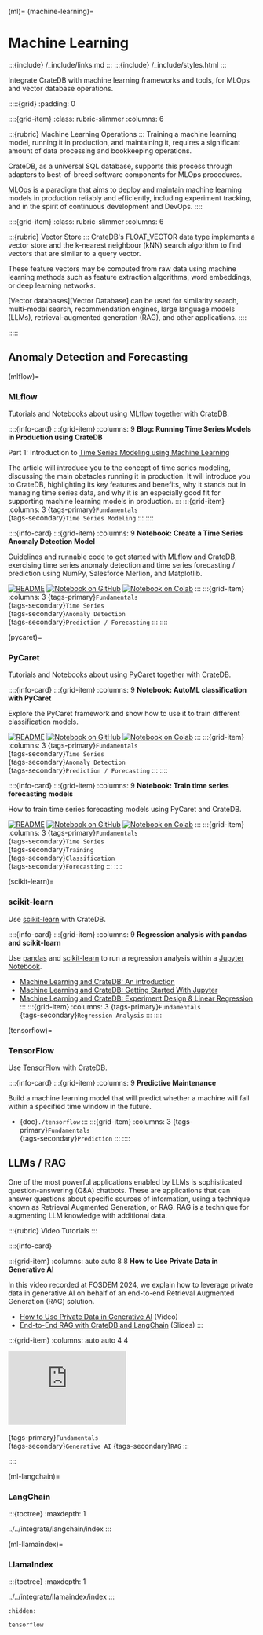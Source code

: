 (ml)=
(machine-learning)=

# Machine Learning

:::{include} /_include/links.md
:::
:::{include} /_include/styles.html
:::

Integrate CrateDB with machine learning frameworks and
tools, for MLOps and vector database operations.

:::::{grid}
:padding: 0

::::{grid-item}
:class: rubric-slimmer
:columns: 6

:::{rubric} Machine Learning Operations
:::
Training a machine learning model, running it in production, and maintaining
it, requires a significant amount of data processing and bookkeeping
operations.

CrateDB, as a universal SQL database, supports this process through
adapters to best-of-breed software components for MLOps procedures.

[MLOps] is a paradigm that aims to deploy and maintain machine learning models
in production reliably and efficiently, including experiment tracking, and in
the spirit of continuous development and DevOps.
::::

::::{grid-item}
:class: rubric-slimmer
:columns: 6

:::{rubric} Vector Store
:::
CrateDB's FLOAT_VECTOR data type implements a vector store and the k-nearest
neighbour (kNN) search algorithm to find vectors that are similar to a query
vector.

These feature vectors may be computed from raw data using machine learning
methods such as feature extraction algorithms, word embeddings, or deep
learning networks. 

[Vector databases][Vector Database] can be used for similarity search, multi-modal search,
recommendation engines, large language models (LLMs), retrieval-augmented
generation (RAG), and other applications.
::::

:::::


## Anomaly Detection and Forecasting


(mlflow)=
### MLflow

Tutorials and Notebooks about using [MLflow] together with CrateDB.

::::{info-card}
:::{grid-item}
:columns: 9
**Blog: Running Time Series Models in Production using CrateDB**

Part 1: Introduction to [Time Series Modeling using Machine Learning]

The article will introduce you to the concept of time series modeling,
discussing the main obstacles running it in production.
It will introduce you to CrateDB, highlighting its key features and
benefits, why it stands out in managing time series data, and why it is
an especially good fit for supporting machine learning models in production.
:::
:::{grid-item}
:columns: 3
{tags-primary}`Fundamentals` \
{tags-secondary}`Time Series Modeling`
:::
::::


::::{info-card}
:::{grid-item}
:columns: 9
**Notebook: Create a Time Series Anomaly Detection Model**

Guidelines and runnable code to get started with MLflow and
CrateDB, exercising time series anomaly detection and time series forecasting /
prediction using NumPy, Salesforce Merlion, and Matplotlib.

[![README](https://img.shields.io/badge/Open-README-darkblue?logo=GitHub)][MLflow and CrateDB]
[![Notebook on GitHub](https://img.shields.io/badge/Open-Notebook%20on%20GitHub-darkgreen?logo=GitHub)][tracking-merlion-github]
[![Notebook on Colab](https://img.shields.io/badge/Open-Notebook%20on%20Colab-blue?logo=Google%20Colab)][tracking-merlion-colab]
:::
:::{grid-item}
:columns: 3
{tags-primary}`Fundamentals` \
{tags-secondary}`Time Series` \
{tags-secondary}`Anomaly Detection` \
{tags-secondary}`Prediction / Forecasting`
:::
::::


(pycaret)=
### PyCaret

Tutorials and Notebooks about using [PyCaret] together with CrateDB.

::::{info-card}
:::{grid-item}
:columns: 9
**Notebook: AutoML classification with PyCaret**

Explore the PyCaret framework and show how to use it to train different
classification models.

[![README](https://img.shields.io/badge/Open-README-darkblue?logo=GitHub)][AutoML with PyCaret and CrateDB]
[![Notebook on GitHub](https://img.shields.io/badge/Open-Notebook%20on%20GitHub-darkgreen?logo=GitHub)][automl-classify-github]
[![Notebook on Colab](https://img.shields.io/badge/Open-Notebook%20on%20Colab-blue?logo=Google%20Colab)][automl-classify-colab]
:::
:::{grid-item}
:columns: 3
{tags-primary}`Fundamentals` \
{tags-secondary}`Time Series` \
{tags-secondary}`Anomaly Detection` \
{tags-secondary}`Prediction / Forecasting`
:::
::::

::::{info-card}
:::{grid-item}
:columns: 9
**Notebook: Train time series forecasting models**

How to train time series forecasting models using PyCaret and CrateDB.

[![README](https://img.shields.io/badge/Open-README-darkblue?logo=GitHub)][AutoML with PyCaret and CrateDB]
[![Notebook on GitHub](https://img.shields.io/badge/Open-Notebook%20on%20GitHub-darkgreen?logo=GitHub)][automl-forecasting-github]
[![Notebook on Colab](https://img.shields.io/badge/Open-Notebook%20on%20Colab-blue?logo=Google%20Colab)][automl-forecasting-colab]
:::
:::{grid-item}
:columns: 3
{tags-primary}`Fundamentals` \
{tags-secondary}`Time Series` \
{tags-secondary}`Training` \
{tags-secondary}`Classification` \
{tags-secondary}`Forecasting`
:::
::::


(scikit-learn)=
### scikit-learn

Use [scikit-learn] with CrateDB.

::::{info-card}
:::{grid-item}
:columns: 9
**Regression analysis with pandas and scikit-learn**

Use [pandas] and [scikit-learn] to run a regression analysis within a
[Jupyter Notebook].

- [Machine Learning and CrateDB: An introduction]
- [Machine Learning and CrateDB: Getting Started With Jupyter]
- [Machine Learning and CrateDB: Experiment Design & Linear Regression]
:::
:::{grid-item}
:columns: 3
{tags-primary}`Fundamentals` \
{tags-secondary}`Regression Analysis`
:::
::::


(tensorflow)=
### TensorFlow

Use [TensorFlow] with CrateDB.

::::{info-card}
:::{grid-item}
:columns: 9
**Predictive Maintenance**

Build a machine learning model that will predict whether a machine will
fail within a specified time window in the future.

- {doc}`./tensorflow`
:::
:::{grid-item}
:columns: 3
{tags-primary}`Fundamentals` \
{tags-secondary}`Prediction`
:::
::::


## LLMs / RAG

One of the most powerful applications enabled by LLMs is sophisticated
question-answering (Q&A) chatbots.
These are applications that can answer questions about specific sources
of information, using a technique known as Retrieval Augmented Generation,
or RAG. RAG is a technique for augmenting LLM knowledge with additional data.


:::{rubric} Video Tutorials
:::

::::{info-card}

:::{grid-item}
:columns: auto auto 8 8
**How to Use Private Data in Generative AI**

In this video recorded at FOSDEM 2024, we explain how to leverage private data
in generative AI on behalf of an end-to-end Retrieval Augmented Generation (RAG)
solution.

- [How to Use Private Data in Generative AI] (Video)
- [End-to-End RAG with CrateDB and LangChain] (Slides)
:::

:::{grid-item}
:columns: auto auto 4 4

<iframe width="240" src="https://www.youtube-nocookie.com/embed/icquKckM4o0?si=J0w5yG56Ld4fIXfm" title="YouTube video player" frameborder="0" allow="accelerometer; autoplay; clipboard-write; encrypted-media; gyroscope; picture-in-picture; web-share" allowfullscreen></iframe>
&nbsp;

{tags-primary}`Fundamentals` \
{tags-secondary}`Generative AI`
{tags-secondary}`RAG`
:::

::::


(ml-langchain)=
### LangChain

:::{toctree}
:maxdepth: 1

../../integrate/langchain/index
:::


(ml-llamaindex)=
### LlamaIndex

:::{toctree}
:maxdepth: 1

../../integrate/llamaindex/index
:::



```{toctree}
:hidden:

tensorflow
```


[AutoML with PyCaret and CrateDB]: https://github.com/crate/cratedb-examples/tree/main/topic/machine-learning/automl
[automl-classify-github]: https://github.com/crate/cratedb-examples/blob/main/topic/machine-learning/automl/automl_classification_with_pycaret.ipynb
[automl-classify-colab]: https://colab.research.google.com/github/crate/cratedb-examples/blob/main/topic/machine-learning/automl/automl_classification_with_pycaret.ipynb
[automl-forecasting-github]: https://github.com/crate/cratedb-examples/blob/main/topic/machine-learning/automl/automl_timeseries_forecasting_with_pycaret.ipynb
[automl-forecasting-colab]: https://colab.research.google.com/github/crate/cratedb-examples/blob/main/topic/machine-learning/automl/automl_timeseries_forecasting_with_pycaret.ipynb
[End-to-End RAG with CrateDB and LangChain]: https://speakerdeck.com/cratedb/how-to-use-private-data-in-generative-ai-end-to-end-solution-for-rag-with-cratedb-and-langchain
[How to set up LangChain with CrateDB]: https://community.cratedb.com/t/how-to-set-up-langchain-with-cratedb/1576
[How to Use Private Data in Generative AI]: https://youtu.be/icquKckM4o0?feature=shared
[Jupyter Notebook]: https://jupyter.org/
[Machine Learning and CrateDB: An introduction]: https://cratedb.com/blog/machine-learning-and-cratedb-part-one
[Machine Learning and CrateDB: Getting Started With Jupyter]: https://cratedb.com/blog/machine-learning-cratedb-jupyter
[Machine Learning and CrateDB: Experiment Design & Linear Regression]: https://cratedb.com/blog/machine-learning-and-cratedb-part-three-experiment-design-and-linear-regression
[MLflow]: https://mlflow.org/
[MLflow and CrateDB]: https://github.com/crate/cratedb-examples/tree/main/topic/machine-learning/mlops-mlflow
[MLOps]: https://en.wikipedia.org/wiki/MLOps
[pandas]: https://pandas.pydata.org/
[PyCaret]: https://www.pycaret.org
[scikit-learn]: https://scikit-learn.org/
[TensorFlow]: https://www.tensorflow.org/
[Time Series Modeling using Machine Learning]: https://cratedb.com/blog/introduction-to-time-series-modeling-with-cratedb-machine-learning-time-series-data
[tracking-merlion-colab]: https://colab.research.google.com/github/crate/cratedb-examples/blob/main/topic/machine-learning/mlops-mlflow/tracking_merlion.ipynb
[tracking-merlion-github]: https://github.com/crate/cratedb-examples/blob/main/topic/machine-learning/mlops-mlflow/tracking_merlion.ipynb
